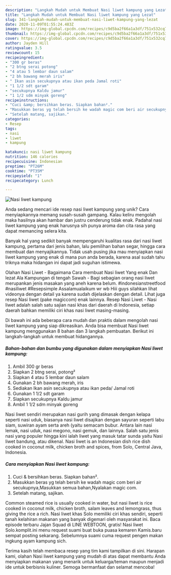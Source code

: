 ```yaml
---
description: "Langkah Mudah untuk Membuat Nasi liwet kampung yang Lezat"
title: "Langkah Mudah untuk Membuat Nasi liwet kampung yang Lezat"
slug: 341-langkah-mudah-untuk-membuat-nasi-liwet-kampung-yang-lezat
date: 2020-11-09T01:55:24.483Z
image: https://img-global.cpcdn.com/recipes/c9d5ba2f66a1a3df/751x532cq70/nasi-liwet-kampung-foto-resep-utama.jpg
thumbnail: https://img-global.cpcdn.com/recipes/c9d5ba2f66a1a3df/751x532cq70/nasi-liwet-kampung-foto-resep-utama.jpg
cover: https://img-global.cpcdn.com/recipes/c9d5ba2f66a1a3df/751x532cq70/nasi-liwet-kampung-foto-resep-utama.jpg
author: Jayden Hill
ratingvalue: 3.5
reviewcount: 15
recipeingredient:
- "300 gr beras"
- "2 btng serai potong"
- "4 atau 5 lembar daun salam"
- "2 bh bawang merah iris"
- " Ikan asin secukupnya atau ikan peda Jamal roti"
- "1 1/2 sdt garam"
- "secukupnya Kaldu jamur"
- "1 1/2 sdm minyak goreng"
recipeinstructions:
- "Cuci &amp; bersihkan beras. Siapkan bahan²."
- "Masukkan beras yg telah bersih ke wadah magic com beri air secukupnya,Masukkan semua bahan,Nyalakan magic com."
- "Setelah matang, sajikan."
categories:
- Resep
tags:
- nasi
- liwet
- kampung

katakunci: nasi liwet kampung 
nutrition: 146 calories
recipecuisine: Indonesian
preptime: "PT26M"
cooktime: "PT35M"
recipeyield: "1"
recipecategory: Lunch

---
```



![Nasi liwet kampung](https://img-global.cpcdn.com/recipes/c9d5ba2f66a1a3df/751x532cq70/nasi-liwet-kampung-foto-resep-utama.jpg)

Anda sedang mencari ide resep nasi liwet kampung yang unik? Cara menyiapkannya memang susah-susah gampang. Kalau keliru mengolah maka hasilnya akan hambar dan justru cenderung tidak enak. Padahal nasi liwet kampung yang enak harusnya sih punya aroma dan cita rasa yang dapat memancing selera kita.

Banyak hal yang sedikit banyak mempengaruhi kualitas rasa dari nasi liwet kampung, pertama dari jenis bahan, lalu pemilihan bahan segar, hingga cara membuat dan menyajikannya. Tidak usah pusing jika mau menyiapkan nasi liwet kampung yang enak di mana pun anda berada, karena asal sudah tahu triknya maka hidangan ini dapat jadi suguhan istimewa.

Olahan Nasi Liwet - Bagaimana Cara membuat Nasi liwet Yang enak Dan lezat Ala Kampungan di tengah Sawah - Bagi sebagian orang nasi liwet merupankan jenis masakan yang aneh karena belum. #indonesianstreetfood #nasiliwet #Resepsimple Assalamualaikum wr wb Hiii guys silahkan lihat videonya dengan detail ya karena sudah dijelaskan dengan detail. Lihat juga resep Nasi liwet (pake magiccom) enak lainnya. Resep Nasi Liwet - Nasi liwet adalah salah satu sajian nasi khas dari daerah di Indonesia, setiap daerah bahkan memiliki ciri khas nasi liwet masing-masing.


Di bawah ini ada beberapa cara mudah dan praktis dalam mengolah nasi liwet kampung yang siap dikreasikan. Anda bisa membuat Nasi liwet kampung menggunakan 8 bahan dan 3 langkah pembuatan. Berikut ini langkah-langkah untuk membuat hidangannya.

<!--inarticleads1-->

##### Bahan-bahan dan bumbu yang digunakan dalam menyiapkan Nasi liwet kampung:

1. Ambil 300 gr beras
1. Siapkan 2 btng serai, potong²
1. Siapkan 4 atau 5 lembar daun salam
1. Gunakan 2 bh bawang merah, iris
1. Sediakan  Ikan asin secukupnya atau ikan peda/ Jamal roti
1. Gunakan 1 1/2 sdt garam
1. Siapkan secukupnya Kaldu jamur
1. Ambil 1 1/2 sdm minyak goreng


Nasi liwet sendiri merupakan nasi gurih yang dimasak dengan kelapa seperti nasi uduk, biasanya nasi liwet disajikan dengan sayuran seperti labu siam, suwiran ayam serta areh (yaitu semacam bubur. Antara lain nasi lemak, nasi uduk, nasi megono, nasi gemuk, dan lainnya. Salah satu jenis nasi yang populer hingga kini ialah liwet yang masuk tatar sunda yaitu Nasi liwet bandung, atau dikenal. Nasi liwet is an Indonesian dish rice dish cooked in coconut milk, chicken broth and spices, from Solo, Central Java, Indonesia. 

<!--inarticleads2-->

##### Cara menyiapkan Nasi liwet kampung:

1. Cuci &amp; bersihkan beras. Siapkan bahan².
1. Masukkan beras yg telah bersih ke wadah magic com beri air secukupnya,Masukkan semua bahan,Nyalakan magic com.
1. Setelah matang, sajikan.


Common steamed rice is usually cooked in water, but nasi liwet is rice cooked in coconut milk, chicken broth, salam leaves and lemongrass, thus giving the rice a rich. Nasi liwet khas Solo memiliki ciri khas sendiri, seperti tanah kelahiran makanan yang banyak digemari oleh masyarakat ini. Baca episode terbaru Jajan Squad di LINE WEBTOON, gratis! Nasi liwet Solo.komplit.ini menu request suami buat buka puasa kemaren Kamis.baru sempat posting sekarang. Sebelumnya suami cuma request pengen makan ingkung ayam kampung sich. 

Terima kasih telah membaca resep yang tim kami tampilkan di sini. Harapan kami, olahan Nasi liwet kampung yang mudah di atas dapat membantu Anda menyiapkan makanan yang menarik untuk keluarga/teman maupun menjadi ide untuk berbisnis kuliner. Semoga bermanfaat dan selamat mencoba!

